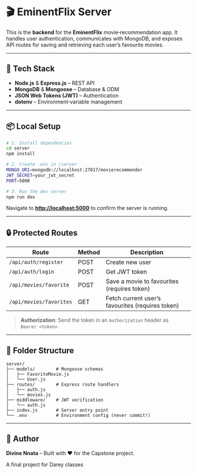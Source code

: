 # 🎬 EminentFlix Server

This is the **backend** for the **EminentFlix** movie‑recommendation app. It handles user authentication, communicates with MongoDB, and exposes API routes for saving and retrieving each user’s favourite movies.

---

## 🔧 Tech Stack

- **Node.js** & **Express.js** – REST API
- **MongoDB** & **Mongoose** – Database & ODM
- **JSON Web Tokens (JWT)** – Authentication
- **dotenv** – Environment‑variable management

---

## 📦 Local Setup

```bash
# 1. Install dependencies
cd server
npm install

# 2. Create .env in /server
MONGO_URI=mongodb://localhost:27017/movierecommender
JWT_SECRET=your_jwt_secret
PORT=5000

# 3. Run the dev server
npm run dev
```

Navigate to [**http://localhost:5000**](http://localhost:5000) to confirm the server is running.

---

## 🔒 Protected Routes

| Route                   | Method | Description                                      |
| ----------------------- | ------ | ------------------------------------------------ |
| `/api/auth/register`    | POST   | Create new user                                  |
| `/api/auth/login`       | POST   | Get JWT token                                    |
| `/api/movies/favorite`  | POST   | Save a movie to favourites (requires token)      |
| `/api/movies/favorites` | GET    | Fetch current user’s favourites (requires token) |

> **Authorization**: Send the token in an `Authorization` header as `Bearer <token>`.

---

## 📁 Folder Structure

```
server/
├── models/        # Mongoose schemas
│   ├── FavoriteMovie.js
│   └── User.js
├── routes/        # Express route handlers
│   ├── auth.js
│   └── movies.js
├── middleware/    # JWT verification
│   └── auth.js
├── index.js       # Server entry point
└── .env           # Environment config (never commit!)
```

---

## 🙌 Author

**Divine Nnata** – Built with ❤️ for the Capstone project.

A final project for Darey classes

